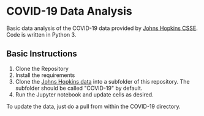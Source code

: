 # COVID-19 Data Analysis

Basic data analysis of the COVID-19 data provided by [Johns Hopkins CSSE](https://github.com/CSSEGISandData/COVID-19). Code is written in Python 3.

## Basic Instructions

1. Clone the Repository
2. Install the requirements
3. Clone the [Johns Hopkins data](https://github.com/CSSEGISandData/COVID-19) into a subfolder of this repository. The subfolder should be called "COVID-19" by default.
4. Run the Jupyter notebook and update cells as desired.

To update the data, just do a pull from within the COVID-19 directory.